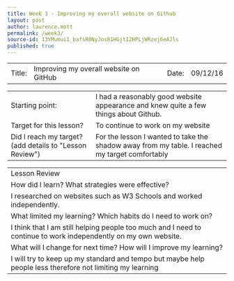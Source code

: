 ```yaml
---
title: Week 3 - Improving my overall website on Github
layout: post
author: laurence.mott
permalink: /week3/
source-id: 13YMumui1_bafsR0NyJos81HGjtI2HPLjWRzej6eAJls
published: true
---
```

<table>
  <tr>
    <td>Title:  </td>
    <td>Improving my overall website on GitHub</td>
    <td> Date:  </td>
    <td>09/12/16</td>
  </tr>
</table>


<table>
  <tr>
    <td>Starting point:</td>
    <td>I had a reasonably good website appearance and knew quite a few things about Github. </td>
  </tr>
  <tr>
    <td>Target for this lesson?</td>
    <td>To continue to work on my website</td>
  </tr>
  <tr>
    <td>Did I reach my target? 
(add details to "Lesson Review")</td>
    <td>For the lesson I wanted to take the shadow away from my table. I reached my target comfortably</td>
  </tr>
</table>


<table>
  <tr>
    <td>Lesson Review</td>
  </tr>
  <tr>
    <td>How did I learn? What strategies were effective? </td>
  </tr>
  <tr>
    <td>I researched on websites such as W3 Schools and worked independently.</td>
  </tr>
  <tr>
    <td>What limited my learning? Which habits do I need to work on? </td>
  </tr>
  <tr>
    <td>I think that I am still helping people too much and I need to continue to work independently on my own website.</td>
  </tr>
  <tr>
    <td>What will I change for next time? How will I improve my learning?</td>
  </tr>
  <tr>
    <td>I will try to keep up my standard and tempo but maybe help people less therefore not limiting my learning</td>
  </tr>
</table>


